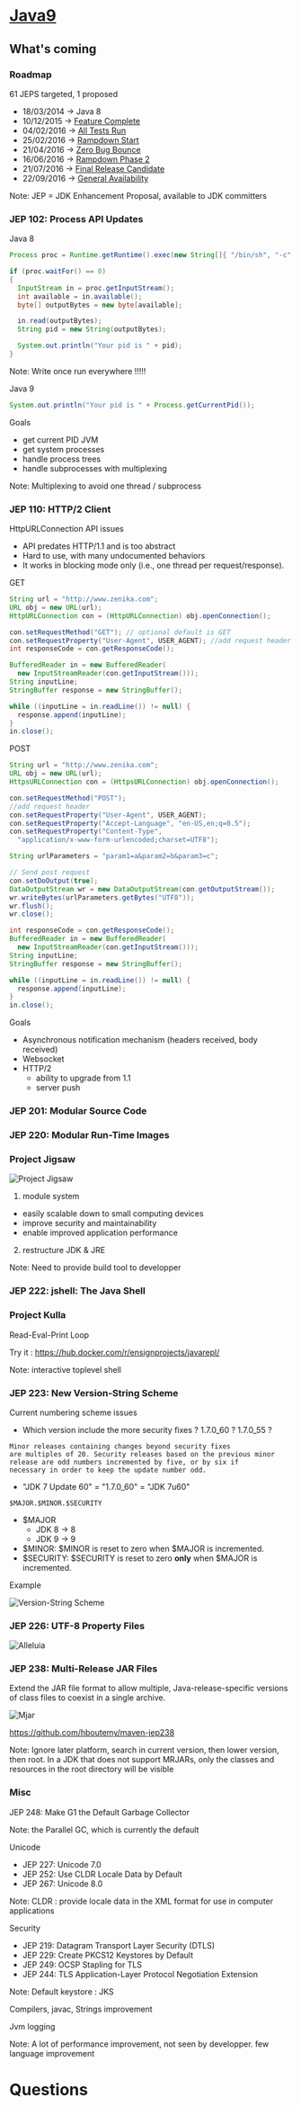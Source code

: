# [Java9](http://openjdk.java.net/projects/jdk9/)
## What's coming



### Roadmap

61 JEPS targeted, 1 proposed

* 18/03/2014 -> Java 8 <!-- .element: class="done" -->
* 10/12/2015 -> <!-- .element: class="inprogress" --> [Feature Complete](http://openjdk.java.net/projects/jdk8/milestones#Feature_Complete) <!-- .element: class="inprogress" -->
* 04/02/2016 -> <!-- .element: class="todo" --> [All Tests Run](http://openjdk.java.net/projects/jdk8/milestones#All_Tests_Run)<!-- .element: class="todo" -->
* 25/02/2016 -> <!-- .element: class="todo" --> [Rampdown Start](http://openjdk.java.net/projects/jdk8/milestones#Rampdown_start)<!-- .element: class="todo" -->
* 21/04/2016 -> <!-- .element: class="todo" --> [Zero Bug Bounce](http://openjdk.java.net/projects/jdk8/milestones#Zero_Bug_Bounce)<!-- .element: class="todo" -->
* 16/06/2016 -> <!-- .element: class="todo" --> [Rampdown Phase 2](http://openjdk.java.net/projects/jdk8/milestones#Rampdown_phase_2)<!-- .element: class="todo" -->
* 21/07/2016 -> <!-- .element: class="todo" --> [Final Release Candidate](http://openjdk.java.net/projects/jdk8/milestones#Final_Release_Candidate)<!-- .element: class="todo" -->
* 22/09/2016 -> <!-- .element: class="todo" --> [General Availability](http://openjdk.java.net/projects/jdk8/milestones#General_Availability)<!-- .element: class="todo" -->

Note:
JEP = JDK Enhancement Proposal, available to JDK committers



### JEP 102: Process API Updates


Java 8

```java
Process proc = Runtime.getRuntime().exec(new String[]{ "/bin/sh", "-c", "echo $PPID" });

if (proc.waitFor() == 0)
{
  InputStream in = proc.getInputStream();
  int available = in.available();
  byte[] outputBytes = new byte[available];

  in.read(outputBytes);
  String pid = new String(outputBytes);

  System.out.println("Your pid is " + pid);
}
```

Note:
Write once run everywhere !!!!!


Java 9

```java
System.out.println("Your pid is " + Process.getCurrentPid());
```


Goals
* get current PID JVM
* get system processes
* handle process trees
* handle subprocesses with multiplexing

Note:
Multiplexing to avoid one thread / subprocess



### JEP 110: HTTP/2 Client


HttpURLConnection API issues 
* API predates HTTP/1.1 and is too abstract
* Hard to use, with many undocumented behaviors
* It works in blocking mode only (i.e., one thread per request/response).


GET
```java
String url = "http://www.zenika.com";
URL obj = new URL(url);
HttpURLConnection con = (HttpURLConnection) obj.openConnection();

con.setRequestMethod("GET"); // optional default is GET
con.setRequestProperty("User-Agent", USER_AGENT); //add request header
int responseCode = con.getResponseCode();

BufferedReader in = new BufferedReader(
  new InputStreamReader(con.getInputStream()));
String inputLine;
StringBuffer response = new StringBuffer();

while ((inputLine = in.readLine()) != null) {
  response.append(inputLine);
}
in.close();
```


POST
```java
String url = "http://www.zenika.com";
URL obj = new URL(url);
HttpsURLConnection con = (HttpsURLConnection) obj.openConnection();

con.setRequestMethod("POST");
//add request header
con.setRequestProperty("User-Agent", USER_AGENT); 
con.setRequestProperty("Accept-Language", "en-US,en;q=0.5");
con.setRequestProperty("Content-Type", 
  "application/x-www-form-urlencoded;charset=UTF8");

String urlParameters = "param1=a&param2=b&param3=c";

// Send post request
con.setDoOutput(true);
DataOutputStream wr = new DataOutputStream(con.getOutputStream());
wr.writeBytes(urlParameters.getBytes("UTF8"));
wr.flush();
wr.close();

int responseCode = con.getResponseCode();
BufferedReader in = new BufferedReader(
  new InputStreamReader(con.getInputStream()));
String inputLine;
StringBuffer response = new StringBuffer();

while ((inputLine = in.readLine()) != null) {
  response.append(inputLine);
}
in.close();
```


Goals
* Asynchronous notification mechanism (headers received, body received)
* Websocket 
* HTTP/2
  * ability to upgrade from 1.1
  * server push



### JEP 201: Modular Source Code
### JEP 220: Modular Run-Time Images


### Project Jigsaw
![Project Jigsaw](../assets/jigsaw.jpg) <!-- .element: class="jigsaw" -->


1. module system
  * easily scalable down to small computing devices
  * improve security and maintainability
  * enable improved application performance
2. restructure JDK & JRE

Note:
Need to provide build tool to developper



### JEP 222: jshell: The Java Shell


### Project Kulla
Read-Eval-Print Loop

Try it : https://hub.docker.com/r/ensignprojects/javarepl/

Note:
interactive toplevel shell



### JEP 223: New Version-String Scheme


Current numbering scheme issues
* Which version include the more security fixes ? 1.7.0_60 ? 1.7.0_55 ?
```
Minor releases containing changes beyond security fixes 
are multiples of 20. Security releases based on the previous minor 
release are odd numbers incremented by five, or by six if 
necessary in order to keep the update number odd.
```
* "JDK 7 Update 60" = "1.7.0_60" = "JDK 7u60"


`$MAJOR.$MINOR.$SECURITY`
* $MAJOR
  * JDK 8 -> 8
  * JDK 9 -> 9
* $MINOR: $MINOR is reset to zero when $MAJOR is incremented.
* $SECURITY: $SECURITY is reset to zero **only** when $MAJOR is incremented.


Example
  
![Version-String Scheme](../assets/version.png)



### JEP 226: UTF-8 Property Files


![Alleluia](../assets/jesus.jpg)



### JEP 238: Multi-Release JAR Files


Extend the JAR file format to allow multiple, Java-release-specific versions of class files to coexist in a single archive.

![Mjar](../assets/mjar.png)

https://github.com/hboutemy/maven-jep238

Note:
Ignore later platform, search in current version, then lower version, then root. In a JDK that does not support MRJARs, only the classes and resources in the root directory will be visible



### Misc


JEP 248: Make G1 the Default Garbage Collector

Note:
the Parallel GC, which is currently the default


Unicode
* JEP 227: Unicode 7.0
* JEP 252: Use CLDR Locale Data by Default
* JEP 267: Unicode 8.0

Note:
CLDR : provide locale data in the XML format for use in computer applications


Security
* JEP 219: Datagram Transport Layer Security (DTLS)
* JEP 229: Create PKCS12 Keystores by Default
* JEP 249: OCSP Stapling for TLS
* JEP 244: TLS Application-Layer Protocol Negotiation Extension

Note:
Default keystore : JKS


Compilers, javac, Strings improvement

Jvm logging

Note:
A lot of performance improvement, not seen by developper. few language improvement



# Questions 
